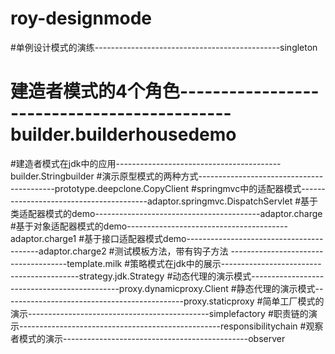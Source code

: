# roy-designmode
#单例设计模式的演练----------------------------------------------singleton
# 建造者模式的4个角色--------------------------------------------builder.builderhousedemo
#建造者模式在jdk中的应用-----------------------------------------builder.Stringbuilder
#演示原型模式的两种方式------------------------------------------prototype.deepclone.CopyClient
#springmvc中的适配器模式----------------------------------------adaptor.springmvc.DispatchServlet
#基于类适配器模式的demo-----------------------------------------adaptor.charge
#基于对象适配器模式的demo----------------------------------------adaptor.charge1
#基于接口适配器模式demo-----------------------------------------adaptor.charge2
#测试模板方法，带有钩子方法 -------------------------------------template.milk
#策略模式在jdk中的展示------------------------------------------strategy.jdk.Strategy
#动态代理的演示模式---------------------------------------------proxy.dynamicproxy.Client
#静态代理的演示模式---------------------------------------------proxy.staticproxy
#简单工厂模式的演示---------------------------------------------simplefactory
#职责链的演示--------------------------------------------------responsibilitychain
#观察者模式的演示----------------------------------------------observer